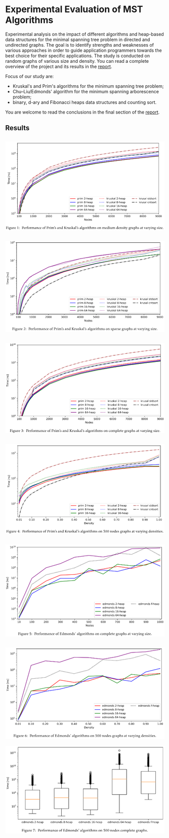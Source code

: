 # Experimental Evaluation of MST Algorithms
Experimental analysis on the impact of different algorithms and heap-based data
structures for the minimal spanning tree problem in directed and undirected
graphs. The goal is to identify strengths and weaknesses of various approaches
in order to guide application programmers towards the best choice for their
specific applications. The study is conducted on random graphs of various size
and density. You can read a complete overview of the project and its results in
the [report](report.pdf).

Focus of our study are:
- Kruskal's and Prim's algorithms for the minimum spanning tree problem; 
- Chu–Liu/Edmonds' algorithm for the minimum spanning arborescence problem;
- binary, d-ary and Fibonacci heaps data structures and counting sort.

You are welcome to read the conclusions in the final section of the
[report](report.pdf).

## Results
![Alt text](results/readme/1.png?raw=true "Performance of Prim's and Kruskal's algorithm on medium density graphs at varying size.")
---
![Alt text](results/readme/2.png?raw=true "Performance of Prim's and Kruskal's algorithm on sparse graphs at varying size.")
---
![Alt text](results/readme/3.png?raw=true "Performance of Prim's and Kruskal's algorithm on complete graphs at varying size.")
---
![Alt text](results/readme/4.png?raw=true "Performance of Prim's and Kruskal's algorithm on 500 nodes at varying density.")
---
![Alt text](results/readme/5.png?raw=true "Performance of Edmonds' algorithm on complete graphs at varying size.")
---
![Alt text](results/readme/6.png?raw=true "Performance of Edmonds' algorithm on 500 nodes graphs at varying density.")
---
![Alt text](results/readme/7.png?raw=true "Performance of Edmonds' algorithm on 500 nodes complete graphs.")
